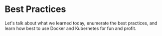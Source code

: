 Best Practices
==============

Let's talk about what we learned today, enumerate the best practices, and learn how best to use Docker and Kubernetes for fun and profit.
